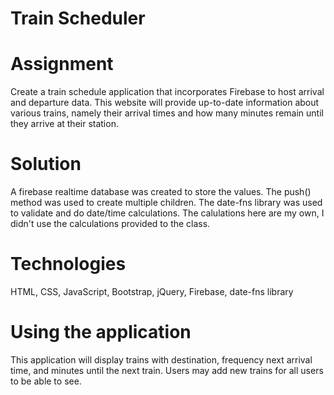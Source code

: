 # Train Scheduler 

# Assignment
Create a train schedule application that incorporates Firebase to host arrival and departure data. This website will provide up-to-date information about various trains, namely their arrival times and how many minutes remain until they arrive at their station.

# Solution
A firebase realtime database was created to store the values.  The push() method was used to create multiple children.  The date-fns library was used to validate and do date/time calculations.  The calulations here are my own, I didn't use the calculations provided to the class.

# Technologies
HTML, CSS, JavaScript, Bootstrap, jQuery, Firebase, date-fns library

# Using the application
This application will display trains with destination, frequency next arrival time, and minutes until the next train.  Users may add new trains for all users to be able to see.